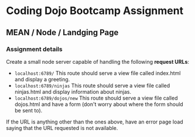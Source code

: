 # Coding Dojo Bootcamp Assignment
## MEAN / Node / Landging Page

### Assignment details

Create a small node server capable of handling the following **request URLs**:

* `localhost:6789/`    This route should serve a view file called index.html and display a greeting.
* `localhost:6789/ninjas`    This route should serve a view file called ninjas.html and display information about ninjas.
* `localhost:6789/dojos/new`    This route should serve a view file called dojos.html and have a form (don't worry about where the form should be sent to).


If the URL is anything other than the ones above, have an error page load saying that the URL requested is not available.
